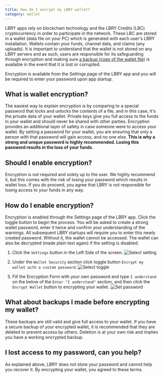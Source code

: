 ```yaml
---
title: How do I encrypt my LBRY wallet?
category: wallet
---
```

LBRY apps rely on blockchain technology and the LBRY Credits (LBC) cryptocurrency in order to participate in the network. These LBC are stored in a wallet (data file on your PC) which is generated with each user's LBRY installation. Wallets contain your funds, channel data, and claims (any uploads). It is important to understand that the wallet is not stored on any LBRY servers and as such, users are responsible for its safeguarding through encryption and making sure [a backup (copy of the wallet file)](https://lbry.io/faq/how-to-backup-wallet) is available in the event that it is lost or corrupted.

Encryption is available from the Settings page of the LBRY app and you will be required to enter your password upon app startup.

## What is wallet encryption?

The easiest way to explain encryption is by comparing to a special password that locks and unlocks the contents of a file, and in this case, it's the private data of your wallet. Private keys give you full access to the funds in your wallet and should never be shared with other parties. Encryption provides an additional layer of safety in case someone were to access your wallet. By setting a password for your wallet, you are ensuring that only a person with that password will gain access, and no one else. **This is why a strong and unique password is highly recommended. Losing this password results in the loss of your funds.**

## Should I enable encryption?

Encryption is not required and solely up to the user. We highly recommend it, but this comes with the risk of losing your password which results in wallet loss. If you do proceed, you agree that LBRY is not responsible for losing access to your funds in any way. 

## How do I enable encryption?

Encryption is enabled through the Settings page of the LBRY app. Click the toggle button to begin the process. You will be asked to create a strong wallet password, enter it twice and confirm your understanding of the warnings. All subsequent LBRY startups will require you to enter this newly created password. Without it, the wallet cannot be accessed. The wallet can also be decrypted (made plain text again) if the setting is disabled. 

1. Click the `Settings` button in the Left Side of the screen.
![Select setting](https://spee.ch/0/click-setting.png)

2. Under the `Wallet Security` section click toggle button `Encrypt my wallet with a custom password`.
![Select toggle](https://spee.ch/1/toogle-button.png)

3. Fill the Encryption Form with your own password and type `I understand` on the below of the `Enter "I understand"` section, and then click the `Encrypt Wallet` button to encrypting your wallet.
![Set password](https://spee.ch/b/set-password.png)


## What about backups I made before encrypting my wallet?

These backups are still valid and give full access to your wallet. If you have a secure backup of your encrypted wallet, it is recommended that they are deleted to prevent access by others. Deletion is at your own risk and implies you have a working encrypted backup.

## I lost access to my password, can you help?
 
As explained above, LBRY does not store your password and cannot help you recover it. By encrypting your wallet, you agreed to these terms.  
